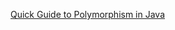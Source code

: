 [Quick Guide to Polymorphism in Java](http://www.sitepoint.com/quick-guide-to-polymorphism-in-java/)
